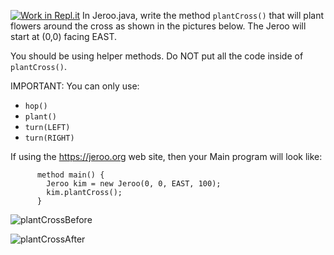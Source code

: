 [![Work in Repl.it](https://classroom.github.com/assets/work-in-replit-14baed9a392b3a25080506f3b7b6d57f295ec2978f6f33ec97e36a161684cbe9.svg)](https://classroom.github.com/online_ide?assignment_repo_id=3055109&assignment_repo_type=AssignmentRepo)
In Jeroo.java, write the method ```plantCross()``` that will plant flowers around the cross as shown in the pictures below.  The Jeroo will start at (0,0) facing EAST.

You should be using helper methods.  Do NOT put all the code inside of ```plantCross()```.

IMPORTANT:  You can only use:
* ```hop()```
* ```plant()```
* ```turn(LEFT)```
* ```turn(RIGHT)```

If using the https://jeroo.org web site, then your Main program will look like:  
```
      method main() {  
        Jeroo kim = new Jeroo(0, 0, EAST, 100);  
        kim.plantCross();  
      }
```

![plantCrossBefore](https://user-images.githubusercontent.com/28961298/89072869-02b46a80-d33f-11ea-92df-2b2939d880cb.jpg)

![plantCrossAfter](https://user-images.githubusercontent.com/28961298/89072890-0a740f00-d33f-11ea-982c-1b078c11e207.jpg)





